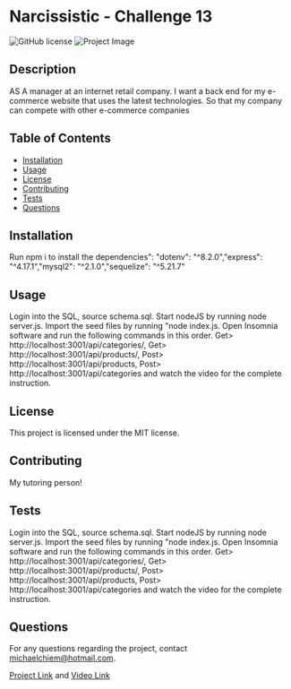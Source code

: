 
# Narcissistic - Challenge 13

![GitHub license](https://img.shields.io/badge/license-MIT-blue.svg)
![Project Image]()

## Description
AS A manager at an internet retail company. I want a back end for my e-commerce website that uses the latest technologies. So that my company can compete with other e-commerce companies

## Table of Contents
- [Installation](#installation)
- [Usage](#usage)
- [License](#license)
- [Contributing](#contributing)
- [Tests](#tests)
- [Questions](#questions)

## Installation
Run npm i to install the dependencies": "dotenv": "^8.2.0","express": "^4.17.1","mysql2": "^2.1.0","sequelize": "^5.21.7"

## Usage
Login into the SQL, source schema.sql. Start nodeJS by running node server.js. Import the seed files by running "node index.js. Open Insomnia software and run the following commands in this order. Get> http://localhost:3001/api/categories/, Get> http://localhost:3001/api/products/, Post> http://localhost:3001/api/products, Post> http://localhost:3001/api/categories and watch the video for the complete instruction.

## License
This project is licensed under the MIT license.

## Contributing
My tutoring person!

## Tests
Login into the SQL, source schema.sql. Start nodeJS by running node server.js. Import the seed files by running "node index.js. Open Insomnia software and run the following commands in this order. Get> http://localhost:3001/api/categories/, Get> http://localhost:3001/api/products/, Post> http://localhost:3001/api/products, Post> http://localhost:3001/api/categories and watch the video for the complete instruction.

## Questions
For any questions regarding the project, contact michaelchiem@hotmail.com.

[Project Link](git@github.com:Michael-Chiem/Narcissistic-.git) and 
[Video Link](https://youtu.be/a5Iaj5jPDIE)
